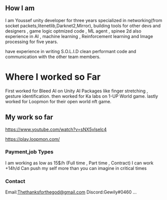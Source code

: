 ## How I am 

 I am Youssef unity developer for three years specialized in networking(from socket packets,litenetlib,Darknet2,Mirror), building tools for other devs and designers , game logic optmized code , ML agent , spinee 2d also experience in AI , machine learning , Reinforcement learning and Image processing for five years.
 
have experience in writing S.O.L.I.D clean performant code and communication with the other team members.

# Where I worked so Far
First worked for Bleed AI on Unity AI Packages like finger stretching , gesture identification.
then worked for Ka labs on 1-UP World game.
lastly worked for Loopmon for their open world nft game.

## My work so far

  https://www.youtube.com/watch?v=sNX5vlselc4
  
  https://play.loopmon.com/

  
### Payment,job Types

I am working as low as 15$/h (Full time , Part time , Contract) 
I can work +14h/d Can push my self more than you can imagine in critical times


### Contact

Email:Thethanksforthegod@gmail.com
Discord:Gewily#0460
...
